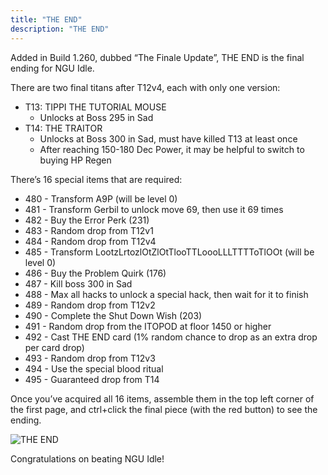 ```yaml
---
title: "THE END"
description: "THE END"
---
```


Added in Build 1.260, dubbed “The Finale Update”, THE END is the final ending for NGU Idle.

There are two final titans after T12v4, each with only one version:
- T13: TIPPI THE TUTORIAL MOUSE
    - Unlocks at Boss 295 in Sad
- T14: THE TRAITOR
    - Unlocks at Boss 300 in Sad, must have killed T13 at least once
    - After reaching 150-180 Dec Power, it may be helpful to switch to buying HP Regen

There’s 16 special items that are required:
- 480 - Transform A9P (will be level 0) 
- 481 - Transform Gerbil to unlock move 69, then use it 69 times 
- 482 - Buy the Error Perk (231) 
- 483 - Random drop from T12v1 
- 484 - Random drop from T12v4
- 485 - Transform LootzLrtozlOtZlOtTlooTTLoooLLLTTTToTlOOt (will be level 0)
- 486 - Buy the Problem Quirk (176) 
- 487 - Kill boss 300 in Sad
- 488 - Max all hacks to unlock a special hack, then wait for it to finish 
- 489 - Random drop from T12v2
- 490 - Complete the Shut Down Wish (203) 
- 491 - Random drop from the ITOPOD at floor 1450 or higher 
- 492 - Cast THE END card (1% random chance to drop as an extra drop per card drop)
- 493 - Random drop from T12v3
- 494 - Use the special blood ritual 
- 495 - Guaranteed drop from T14

Once you’ve acquired all 16 items, assemble them in the top left corner of the first page, and ctrl+click the final piece (with the red button) to see the ending.

![THE END](/the_end.png)

Congratulations on beating NGU Idle! 

